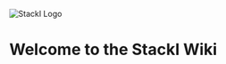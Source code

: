 ![StackI Logo](https://github.com/StackIQ/stacki/blob/master/logo.png?raw=true)

# Welcome to the StackI Wiki